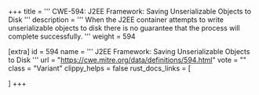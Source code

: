 +++
title = '''
CWE-594: J2EE Framework: Saving Unserializable Objects to Disk
'''
description	= '''
When the J2EE container attempts to write unserializable objects to disk there is no guarantee that the process will complete successfully.
'''
weight = 594

[extra]
id = 594
name = '''
J2EE Framework: Saving Unserializable Objects to Disk
'''
url = "https://cwe.mitre.org/data/definitions/594.html"
vote = ""
class = "Variant"
clippy_helps = false
rust_docs_links = [
	
]
+++
